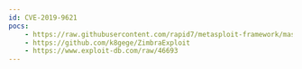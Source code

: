 ```yaml
---
id: CVE-2019-9621
pocs:
    - https://raw.githubusercontent.com/rapid7/metasploit-framework/master/modules/exploits/linux/http/zimbra_xxe_rce.rb
    - https://github.com/k8gege/ZimbraExploit
    - https://www.exploit-db.com/raw/46693
---
```

